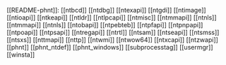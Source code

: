 
[[README-phnt]]:
[[ntbcd]]
[[ntdbg]]
[[ntexapi]]
[[ntgdi]]
[[ntimage]]
[[ntioapi]]
[[ntkeapi]]
[[ntldr]]
[[ntlpcapi]]
[[ntmisc]]
[[ntmmapi]]
[[ntnls]]
[[ntmmapi]]
[[ntnls]]
[[ntobapi]]
[[ntpebteb]]
[[ntpfapi]]
[[ntpnpapi]]
[[ntpoapi]]
[[ntpsapi]]
[[ntregapi]]
[[ntrtl]]
[[ntsam]]
[[ntseapi]]
[[ntsmss]]
[[ntsxs]]
[[nttmapi]]
[[nttp]]
[[ntwmi]]
[[ntwow64]]
[[ntxcapi]]
[[ntzwapi]]
[[phnt]]
[[phnt_ntdef]]
[[phnt_windows]]
[[subprocesstag]]
[[usermgr]]
[[winsta]]